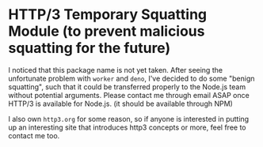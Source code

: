 # HTTP/3 Temporary Squatting Module (to prevent malicious squatting for the future)

I noticed that this package name is not yet taken. After seeing the unfortunate problem with `worker` and `deno`, I've decided to do some "benign squatting", such that it could be transferred properly to the Node.js team without potential arguments. Please contact me through email ASAP once HTTP/3 is available for Node.js. (it should be available through NPM)

I also own `http3.org` for some reason, so if anyone is interested in putting up an interesting site that introduces http3 concepts or more, feel free to contact me too.
